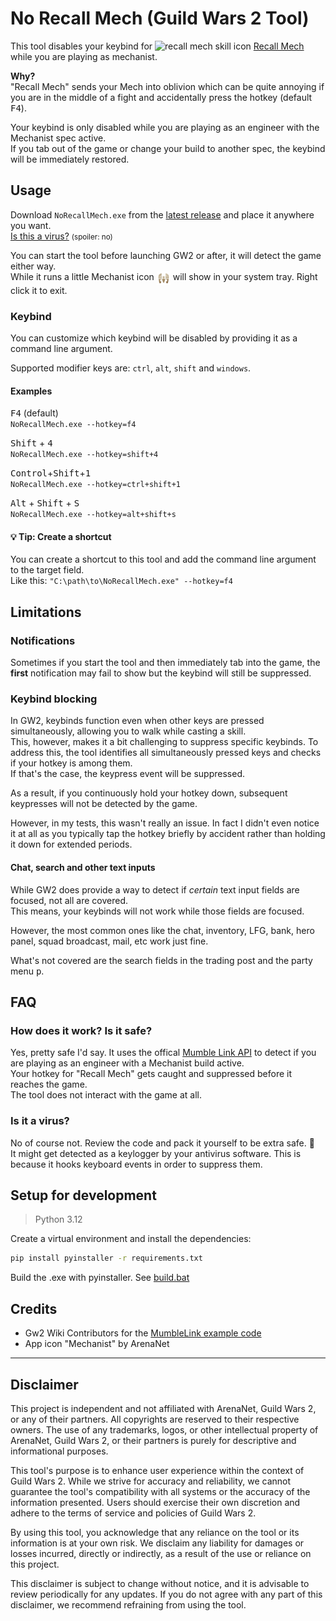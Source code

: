 # No Recall Mech (Guild Wars 2 Tool)

This tool disables your keybind for <img src="https://github.com/mriot/mriot/assets/24588573/48ea15fe-030f-4d2b-951b-c0029d58aa5c" align="top" height="30" alt="recall mech skill icon"> [Recall Mech](https://wiki.guildwars2.com/wiki/Recall_Mech)  while you are playing as mechanist.

**Why?**  
"Recall Mech" sends your Mech into oblivion which can be quite annoying if you are in the middle of a fight and accidentally press the hotkey (default <kbd>F4</kbd>).

Your keybind is only disabled while you are playing as an engineer with the Mechanist spec active.  
If you tab out of the game or change your build to another spec, the keybind will be immediately restored.

## Usage

Download `NoRecallMech.exe` from the [latest release](https://github.com/mriot/gw2-no-recall-mech/releases) and place it anywhere you want.  
[Is this a virus?](#is-it-a-virus) <small>(spoiler: no)</small>

You can start the tool before launching GW2 or after, it will detect the game either way.  
While it runs a little Mechanist icon <img src="./mech.png" align="top" height="22" alt="mech"> will show in your system tray. Right click it to exit.

### Keybind

You can customize which keybind will be disabled by providing it as a command line argument.

Supported modifier keys are: `ctrl`, `alt`, `shift` and `windows`.

#### Examples

<kbd>F4</kbd> (default)  
`NoRecallMech.exe --hotkey=f4`

<kbd>Shift</kbd> + <kbd>4</kbd>  
`NoRecallMech.exe --hotkey=shift+4`

<kbd>Control</kbd>+<kbd>Shift</kbd>+<kbd>1</kbd>  
`NoRecallMech.exe --hotkey=ctrl+shift+1`

<kbd>Alt</kbd> + <kbd>Shift</kbd> + <kbd>S</kbd>  
`NoRecallMech.exe --hotkey=alt+shift+s`

#### 💡 Tip: Create a shortcut

You can create a shortcut to this tool and add the command line argument to the target field.  
Like this: `"C:\path\to\NoRecallMech.exe" --hotkey=f4`

## Limitations

### Notifications

Sometimes if you start the tool and then immediately tab into the game, the **first** notification may fail to show but the keybind will still be suppressed.

### Keybind blocking

In GW2, keybinds function even when other keys are pressed simultaneously, allowing you to walk while casting a skill.  
This, however, makes it a bit challenging to suppress specific keybinds. To address this, the tool identifies all simultaneously pressed keys and checks if your hotkey is among them.  
If that's the case, the keypress event will be suppressed.

As a result, if you continuously hold your hotkey down, subsequent keypresses will not be detected by the game.

However, in my tests, this wasn't really an issue. In fact I didn't even notice it at all as you typically tap the hotkey briefly by accident rather than holding it down for extended periods.

#### Chat, search and other text inputs

While GW2 does provide a way to detect if _certain_ text input fields are focused, not all are covered.  
This means, your keybinds will not work while those fields are focused.  

However, the most common ones like the chat, inventory, LFG, bank, hero panel, squad broadcast, mail, etc work just fine.  

What's not covered are the search fields in the trading post and the party menu <kbd>p</kbd>.  

## FAQ

### How does it work? Is it safe?

Yes, pretty safe I'd say. It uses the offical [Mumble Link API](https://wiki.guildwars2.com/wiki/API:MumbleLink) to detect if you are playing as an engineer with a Mechanist build active.  
Your hotkey for "Recall Mech" gets caught and suppressed before it reaches the game.  
The tool does not interact with the game at all.

### Is it a virus?

No of course not. Review the code and pack it yourself to be extra safe. 🙂  
It might get detected as a keylogger by your antivirus software. This is because it hooks keyboard events in order to suppress them.

## Setup for development

> Python 3.12

Create a virtual environment and install the dependencies:

```bash
pip install pyinstaller -r requirements.txt
```

Build the .exe with pyinstaller. See [build.bat](./build.bat)

## Credits

- Gw2 Wiki Contributors for the [MumbleLink example code](https://wiki.guildwars2.com/wiki/API:MumbleLink/Example_implementation_(Python))
- App icon "Mechanist" by ArenaNet

---

## Disclaimer

This project is independent and not affiliated with ArenaNet, Guild Wars 2, or any of their partners. All copyrights are reserved to their respective owners. The use of any trademarks, logos, or other intellectual property of ArenaNet, Guild Wars 2, or their partners is purely for descriptive and informational purposes.

This tool's purpose is to enhance user experience within the context of Guild Wars 2. While we strive for accuracy and reliability, we cannot guarantee the tool's compatibility with all systems or the accuracy of the information presented. Users should exercise their own discretion and adhere to the terms of service and policies of Guild Wars 2.

By using this tool, you acknowledge that any reliance on the tool or its information is at your own risk. We disclaim any liability for damages or losses incurred, directly or indirectly, as a result of the use or reliance on this project.

This disclaimer is subject to change without notice, and it is advisable to review periodically for any updates. If you do not agree with any part of this disclaimer, we recommend refraining from using the tool.
